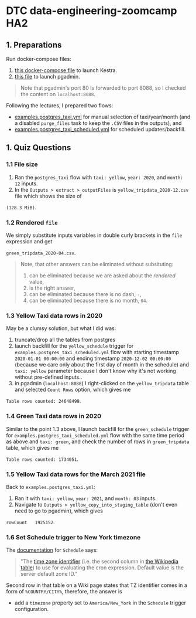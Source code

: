 # DTC data-engineering-zoomcamp HA2

## 1. Preparations

Run docker-compose files:

1. [this docker-compose file](../code/week2/docker-compose.yml) to launch Kestra.
2. [this file](../code/week2/postgres/docker-compose.yml) to launch pgadmin.

> Note that pgadmin's port 80 is forwarded to port 8088, so I checked the content on `localhost:8088`.

Following the lectures, I prepared two flows:

- [examples.postgres_taxi.yml](../code/week2/examples.postgres_taxi.yml) for manual selection of taxi/year/month (and a disabled `purge_files` task to keep the `.CSV` files in the outputs), and
- [examples.postgres_taxi_scheduled.yml](../code/week2/examples.postgres_taxi_scheduled.yml) for scheduled updates/backfill.


## 1. Quiz Questions

### 1.1 File size

1. Ran the `postgres_taxi` flow with `taxi: yellow`, `year: 2020`, and `month: 12` inputs.
2. In the `Outputs > extract > outputFiles` is `yellow_tripdata_2020-12.csv` file which shows the size of

`(128.3 MiB)`.

### 1.2 Rendered `file`

We simply substitute inputs variables in double curly brackets in the `file` expression and get

`green_tripdata_2020-04.csv`.

> Note, that other answers can be eliminated without subsituting:
>
> 1. can be eliminated because we are asked about the *rendered* value,
> 2. is the right answer,
> 3. can be eliminated because there is no dash, `-`,
> 4. can be eliminated because there is no month, `04`.

### 1.3 Yellow Taxi data rows in 2020

May be a clumsy solution, but what I did was:

1. truncate/drop all the tables from postgres
2. launch backfill for the `yellow_schedule` trigger for `examples.postgres_taxi_scheduled.yml` flow with starting timestamp `2020-01-01 00:00:00` and ending timestamp `2020-12-02 00:00:00` (because we care only about the first day of month in the schedule) and `taxi: yellow` parameter because I don't know why it's not working without pre-defined inputs..
3. in pgadmin (`localhost:8088`) I right-clicked on the `yellow_tripdata` table and selected `Count Rows` option, which gives me

`Table rows counted: 24648499`.

### 1.4 Green Taxi data rows in 2020

Similar to the point 1.3 above, I launch backfill for the `green_schedule` trigger for `examples.postgres_taxi_scheduled.yml` flow with the same time period as above and `taxi: green`, and check the number of rows in `green_tripdata` table, which gives me

`Table rows counted: 1734051`.

### 1.5 Yellow Taxi data rows for the March 2021 file

Back to `examples.postgres_taxi.yml`:

1. Ran it with `taxi: yellow`, `year: 2021`, and `month: 03` inputs.
2. Navigate to `Outputs > yellow_copy_into_staging_table` (don't even need to go to pgadmin), which gives

`rowCount   1925152`.

### 1.6 Set Schedule trigger to New York timezone

The [documentation](https://kestra.io/plugins/trigger/triggers/io.kestra.plugin.core.trigger.schedule) for `Schedule` says:

> "The [time zone identifier](https://en.wikipedia.org/wiki/List_of_tz_database_time_zones) (i.e. the second column in [the Wikipedia table](https://en.wikipedia.org/wiki/List_of_tz_database_time_zones#List)) to use for evaluating the cron expression. Default value is the server default zone ID."

Second row in that table on a Wiki page states that TZ identifier comes in a form of `%COUNTRY/CITY%`, therefore, the answer is

- add a `timezone` property set to `America/New_York` in the `Schedule` trigger configuration.
